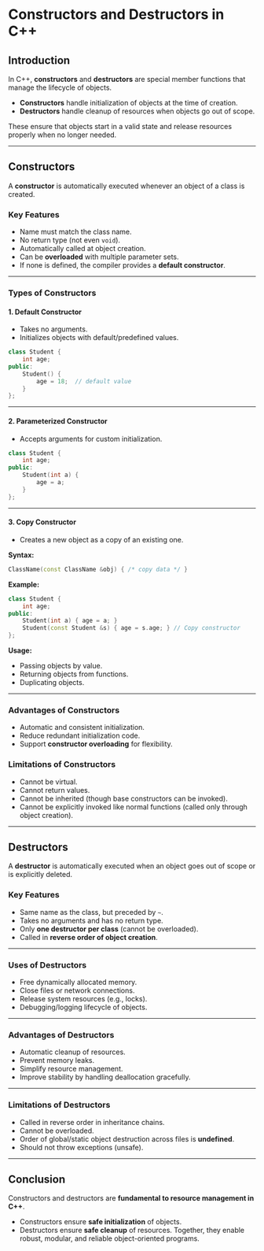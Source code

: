 # Constructors and Destructors in C++

## Introduction

In C++, **constructors** and **destructors** are special member functions that manage the lifecycle of objects.

* **Constructors** handle initialization of objects at the time of creation.
* **Destructors** handle cleanup of resources when objects go out of scope.

These ensure that objects start in a valid state and release resources properly when no longer needed.

---

## Constructors

A **constructor** is automatically executed whenever an object of a class is created.

### Key Features

* Name must match the class name.
* No return type (not even `void`).
* Automatically called at object creation.
* Can be **overloaded** with multiple parameter sets.
* If none is defined, the compiler provides a **default constructor**.

---

### Types of Constructors

#### 1. Default Constructor

* Takes no arguments.
* Initializes objects with default/predefined values.

```cpp
class Student {
    int age;
public:
    Student() {
        age = 18;  // default value
    }
};
```

---

#### 2. Parameterized Constructor

* Accepts arguments for custom initialization.

```cpp
class Student {
    int age;
public:
    Student(int a) {
        age = a;
    }
};
```

---

#### 3. Copy Constructor

* Creates a new object as a copy of an existing one.

**Syntax:**

```cpp
ClassName(const ClassName &obj) { /* copy data */ }
```

**Example:**

```cpp
class Student {
    int age;
public:
    Student(int a) { age = a; }
    Student(const Student &s) { age = s.age; } // Copy constructor
};
```

**Usage:**

* Passing objects by value.
* Returning objects from functions.
* Duplicating objects.

---

### Advantages of Constructors

* Automatic and consistent initialization.
* Reduce redundant initialization code.
* Support **constructor overloading** for flexibility.

### Limitations of Constructors

* Cannot be virtual.
* Cannot return values.
* Cannot be inherited (though base constructors can be invoked).
* Cannot be explicitly invoked like normal functions (called only through object creation).

---

## Destructors

A **destructor** is automatically executed when an object goes out of scope or is explicitly deleted.

### Key Features

* Same name as the class, but preceded by `~`.
* Takes no arguments and has no return type.
* Only **one destructor per class** (cannot be overloaded).
* Called in **reverse order of object creation**.

---

### Uses of Destructors

* Free dynamically allocated memory.
* Close files or network connections.
* Release system resources (e.g., locks).
* Debugging/logging lifecycle of objects.

---

### Advantages of Destructors

* Automatic cleanup of resources.
* Prevent memory leaks.
* Simplify resource management.
* Improve stability by handling deallocation gracefully.

---

### Limitations of Destructors

* Called in reverse order in inheritance chains.
* Cannot be overloaded.
* Order of global/static object destruction across files is **undefined**.
* Should not throw exceptions (unsafe).

---

## Conclusion

Constructors and destructors are **fundamental to resource management in C++**.

* Constructors ensure **safe initialization** of objects.
* Destructors ensure **safe cleanup** of resources.
  Together, they enable robust, modular, and reliable object-oriented programs.
